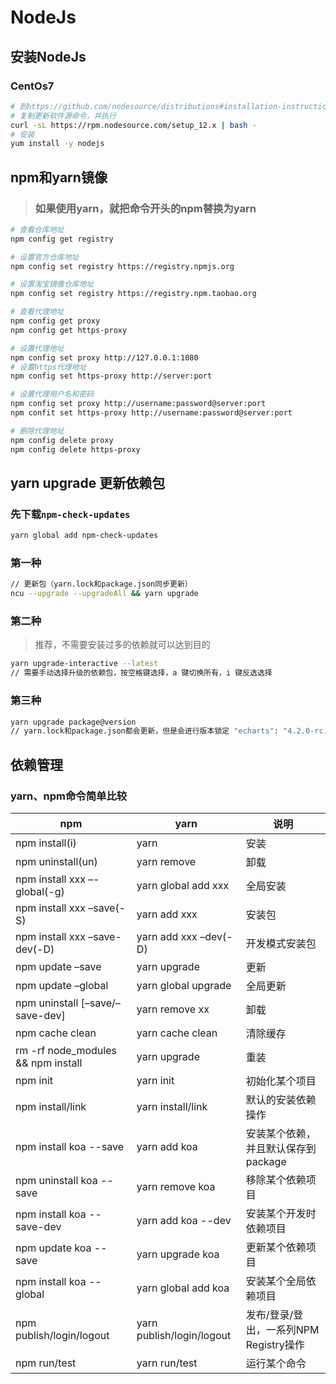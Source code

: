 # NodeJs

## 安装NodeJs
### CentOs7
```bash
# 到https://github.com/nodesource/distributions#installation-instructions-1
# 复制更新软件源命令，并执行
curl -sL https://rpm.nodesource.com/setup_12.x | bash -
# 安装
yum install -y nodejs
```

## npm和yarn镜像
> ### 如果使用yarn，就把命令开头的npm替换为yarn
```bash
# 查看仓库地址
npm config get registry

# 设置官方仓库地址
npm config set registry https://registry.npmjs.org

# 设置淘宝镜像仓库地址
npm config set registry https://registry.npm.taobao.org

# 查看代理地址
npm config get proxy
npm config get https-proxy

# 设置代理地址
npm config set proxy http://127.0.0.1:1080
# 设置https代理地址
npm config set https-proxy http://server:port

# 设置代理用户名和密码
npm config set proxy http://username:password@server:port
npm confit set https-proxy http://username:password@server:port

# 删除代理地址
npm config delete proxy
npm config delete https-proxy
```

## yarn upgrade 更新依赖包
### 先下载`npm-check-updates`
```bash
yarn global add npm-check-updates
```
### 第一种
```bash
// 更新包（yarn.lock和package.json同步更新）
ncu --upgrade --upgradeAll && yarn upgrade
```
### 第二种
> 推荐，不需要安装过多的依赖就可以达到目的
```bash
yarn upgrade-interactive --latest
// 需要手动选择升级的依赖包，按空格键选择，a 键切换所有，i 键反选选择
```
### 第三种
```bash
yarn upgrade package@version
// yarn.lock和package.json都会更新，但是会进行版本锁定 "echarts": "4.2.0-rc.2"
```


## 依赖管理
### yarn、npm命令简单比较
| npm                                | yarn                      | 说明                         |
|------------------------------------|---------------------------|----------------------------|
| npm install(i)                     | yarn                      | 安装                         |
| npm uninstall(un)                  | yarn remove               | 卸载                         |
| npm install xxx –-global(-g)       | yarn global add xxx       | 全局安装                       |
| npm install xxx –save(-S)          | yarn add xxx              | 安装包                        |
| npm install xxx –save-dev(-D)      | yarn add xxx –dev(-D)     | 开发模式安装包                    |
| npm update –save                   | yarn upgrade              | 更新                         |
| npm update –global                 | yarn global upgrade       | 全局更新                       |
| npm uninstall [–save/–save-dev]    | yarn remove xx            | 卸载                         |
| npm cache clean                    | yarn cache clean          | 清除缓存                       |
| rm -rf node_modules && npm install | yarn upgrade              | 重装                         |
| npm init                           | yarn init                 | 初始化某个项目                    |
| npm install/link                   | yarn install/link         | 默认的安装依赖操作                  |
| npm install koa --save             | yarn add koa              | 安装某个依赖，并且默认保存到package      |
| npm uninstall koa --save           | yarn remove koa           | 移除某个依赖项目                   |
| npm install koa --save-dev         | yarn add koa --dev        | 安装某个开发时依赖项目                |
| npm update koa --save              | yarn upgrade koa          | 更新某个依赖项目                   |
| npm install koa --global           | yarn global add koa       | 安装某个全局依赖项目                 |
| npm publish/login/logout           | yarn publish/login/logout | 发布/登录/登出，一系列NPM Registry操作 |
| npm run/test                       | yarn run/test             | 运行某个命令                     |

